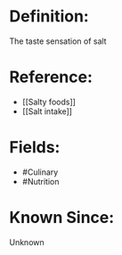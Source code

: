 

# Definition:
The taste sensation of salt

# Reference:
- [[Salty foods]]
- [[Salt intake]]

# Fields: 
- #Culinary
- #Nutrition

# Known Since:
Unknown

